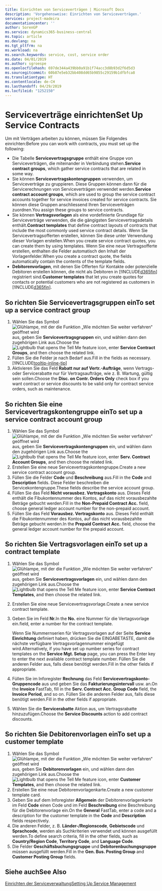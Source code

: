 ```yaml
---
title: Einrichten von Serviceverträgen | Microsoft Docs
description: 'Vorgehensweise: Einrichten von Serviceverträgen.'
services: project-madeira
documentationcenter: ''
author: SorenGP
ms.service: dynamics365-business-central
ms.topic: article
ms.devlang: na
ms.tgt_pltfrm: na
ms.workload: na
ms.search.keywords: service, cost, service order
ms.date: 04/01/2019
ms.author: sgroespe
ms.openlocfilehash: 697de344a439bb0a91b1f74acc3d8b93d2f6d5d3
ms.sourcegitcommit: 60b87e5eb32bb408dd65b9855c29159b1dfbfca8
ms.translationtype: HT
ms.contentlocale: de-CH
ms.lasthandoff: 04/29/2019
ms.locfileid: "1252150"
---
```

# <a name="set-up-service-contracts"></a><span data-ttu-id="1272a-103">Serviceverträge einrichten</span><span class="sxs-lookup"><span data-stu-id="1272a-103">Set Up Service Contracts</span></span>
<span data-ttu-id="1272a-104">Um mit Verträgen arbeiten zu können, müssen Sie Folgendes einrichten:</span><span class="sxs-lookup"><span data-stu-id="1272a-104">Before you can work with contracts, you must set up the following:</span></span> 

* <span data-ttu-id="1272a-105">Die Tabelle **Servicevertragsgruppe** enthält eine Gruppe von Serviceverträgen, die miteinander in Verbindung stehen.</span><span class="sxs-lookup"><span data-stu-id="1272a-105">**Service contract groups**, which gather service contracts that are related in some way.</span></span>
* <span data-ttu-id="1272a-106">Sie können **Servicevertragskontengruppen** verwenden, um Serviceverträge zu gruppieren. Diese Gruppen können dann für die Servicerechnungen von Serviceverträgen verwendet werden.</span><span class="sxs-lookup"><span data-stu-id="1272a-106">**Service contract account groups**, which are used to group the service contract accounts together for service invoices created for service contracts.</span></span> <span data-ttu-id="1272a-107">Sie können diese Gruppen anschliessend Ihren Serviceverträgen zuordnen.</span><span class="sxs-lookup"><span data-stu-id="1272a-107">You assign these groups to service contracts.</span></span>  
* <span data-ttu-id="1272a-108">Sie können **Vertragsvorlagen** als eine vordefinierte Grundlage für Serviceverträge verwenden, die die gängigsten Servicevertragsdetails enthält.</span><span class="sxs-lookup"><span data-stu-id="1272a-108">**Contract templates** that define contract layouts of contracts that include the most commonly used service contract details.</span></span> <span data-ttu-id="1272a-109">Wenn Sie Servicevertragsofferten erstellen, können Sie diese unter Verwendung dieser Vorlagen erstellen.</span><span class="sxs-lookup"><span data-stu-id="1272a-109">When you create service contract quotes, you can create them by using templates.</span></span> <span data-ttu-id="1272a-110">Wenn Sie eine neue Vertragsofferte erstellen, enthalten die Felder automatisch den Inhalt der Vorlagenfelder.</span><span class="sxs-lookup"><span data-stu-id="1272a-110">When you create a contract quote, the fields automatically contain the contents of the template fields.</span></span>
* <span data-ttu-id="1272a-111">**Debitorenvorlagen**, mit denen Sie Offerten für Kontakte oder potenzielle Debitoren erstellen können, die nicht als Debitoren in [!INCLUDE[d365fin](includes/d365fin_md.md)] registriert sind.</span><span class="sxs-lookup"><span data-stu-id="1272a-111">**Customer templates** that let you create quotes for contacts or potential customers who are not registered as customers in [!INCLUDE[d365fin](includes/d365fin_md.md)].</span></span>  

## <a name="to-set-up-a-service-contract-group"></a><span data-ttu-id="1272a-112">So richten Sie Servicevertragsgruppen ein</span><span class="sxs-lookup"><span data-stu-id="1272a-112">To set up a service contract group</span></span>  
1. <span data-ttu-id="1272a-113">Wählen Sie das Symbol ![Glühlampe, mit der die Funktion „Wie möchten Sie weiter verfahren“ geöffnet wird](media/ui-search/search_small.png "Wie möchten Sie weiter verfahren?") aus, geben Sie **Servicevertragsgruppen** ein, und wählen dann den zugehörigen Link aus.</span><span class="sxs-lookup"><span data-stu-id="1272a-113">Choose the ![Lightbulb that opens the Tell Me feature](media/ui-search/search_small.png "Tell me what you want to do") icon, enter **Service Contract Groups**, and then choose the related link.</span></span>  
2. <span data-ttu-id="1272a-114">Füllen Sie die Felder je nach Bedarf aus.</span><span class="sxs-lookup"><span data-stu-id="1272a-114">Fill in the fields as necessary.</span></span> [!INCLUDE[tooltip-inline-tip](includes/tooltip-inline-tip_md.md)]
3. <span data-ttu-id="1272a-115">Aktivieren Sie das Feld **Rabatt nur auf Vertr.-Aufträge**, wenn Vertrags- oder Servicerabatte nur für Vertragsaufträge, wie z. B. Wartung, gültig sein sollen.</span><span class="sxs-lookup"><span data-stu-id="1272a-115">Choose the **Disc. on Contr. Orders Only** check box if you want contract or service discounts to be valid only for contract service orders, such as maintenance.</span></span>  

## <a name="to-set-up-a-service-contract-account-group"></a><span data-ttu-id="1272a-116">So richten Sie eine Servicevertragskontengruppe ein</span><span class="sxs-lookup"><span data-stu-id="1272a-116">To set up a service contract account group</span></span>  
1. <span data-ttu-id="1272a-117">Wählen Sie das Symbol ![Glühlampe, mit der die Funktion „Wie möchten Sie weiter verfahren“ geöffnet wird](media/ui-search/search_small.png "Wie möchten Sie weiter verfahren?") aus, geben Sie **Servicevertragskontengruppen** ein, und wählen dann den zugehörigen Link aus.</span><span class="sxs-lookup"><span data-stu-id="1272a-117">Choose the ![Lightbulb that opens the Tell Me feature](media/ui-search/search_small.png "Tell me what you want to do") icon, enter **Serv. Contract Account Groups**, and then choose the related link.</span></span>  
2. <span data-ttu-id="1272a-118">Erstellen Sie eine neue Servicevertragskontengruppe.</span><span class="sxs-lookup"><span data-stu-id="1272a-118">Create a new service contract account group.</span></span>   
3. <span data-ttu-id="1272a-119">Füllen Sie die Felder **Code** und **Beschreibung** aus.</span><span class="sxs-lookup"><span data-stu-id="1272a-119">Fill in the **Code** and **Description** fields.</span></span> <span data-ttu-id="1272a-120">Diese Felder beschreiben die Servicekontengruppe.</span><span class="sxs-lookup"><span data-stu-id="1272a-120">These fields describe the service account group.</span></span>  
4. <span data-ttu-id="1272a-121">Füllen Sie das Feld **Nicht vorausbez. Vertragskonto** aus. Dieses Feld enthält die Fibukontennummer des Kontos, auf das nicht vorausbezahlte Beträge gebucht werden.</span><span class="sxs-lookup"><span data-stu-id="1272a-121">Fill in the **Non-Prepaid Contract Acc.** field, choose general ledger account number for the non-prepaid account.</span></span>  
5. <span data-ttu-id="1272a-122">Füllen Sie das Feld **Vorausbez. Vertragskonto** aus. Dieses Feld enthält die Fibukontennummer des Kontos, auf das nicht vorausbezahlte Beträge gebucht werden.</span><span class="sxs-lookup"><span data-stu-id="1272a-122">In the **Prepaid Contract Acc.** field, choose the general ledger account number for the prepaid account.</span></span>  

## <a name="to-set-up-a-contract-template"></a><span data-ttu-id="1272a-123">So richten Sie Vertragsvorlagen ein</span><span class="sxs-lookup"><span data-stu-id="1272a-123">To set up a contract template</span></span>  
1. <span data-ttu-id="1272a-124">Wählen Sie das Symbol ![Glühlampe, mit der die Funktion „Wie möchten Sie weiter verfahren“ geöffnet wird](media/ui-search/search_small.png "Wie möchten Sie weiter verfahren?") aus, geben Sie **Servicevertragsvorlagen** ein, und wählen dann den zugehörigen Link aus.</span><span class="sxs-lookup"><span data-stu-id="1272a-124">Choose the ![Lightbulb that opens the Tell Me feature](media/ui-search/search_small.png "Tell me what you want to do") icon, enter **Service Contract Templates**, and then choose the related link.</span></span>  
2. <span data-ttu-id="1272a-125">Erstellen Sie eine neue Servicevertragsvorlage.</span><span class="sxs-lookup"><span data-stu-id="1272a-125">Create a new service contract template.</span></span>  
3. <span data-ttu-id="1272a-126">Geben Sie im Feld **Nr.**</span><span class="sxs-lookup"><span data-stu-id="1272a-126">In the **No.**</span></span> <span data-ttu-id="1272a-127">eine Nummer für die Vertagsvorlage ein.</span><span class="sxs-lookup"><span data-stu-id="1272a-127">field, enter a number for the contract template.</span></span>  
  
     <span data-ttu-id="1272a-128">Wenn Sie Nummernserien für Vertragsvorlagen auf der Seite **Service Einrichtung** definiert haben, drücken Sie die EINGABETASTE, damit die nächste verfügbare Vertragsvorlagennummer eingefügt wird.</span><span class="sxs-lookup"><span data-stu-id="1272a-128">Alternatively, if you have set up number series for contract templates on the **Service Mgt. Setup** page, you can press the Enter key to enter the next available contract template number.</span></span> <span data-ttu-id="1272a-129">Füllen Sie die anderen Felder aus, falls diese benötigt werden.</span><span class="sxs-lookup"><span data-stu-id="1272a-129">Fill in the other fields if appropriate.</span></span>  
  
4. <span data-ttu-id="1272a-130">Füllen Sie im Inforegister **Rechnung** das Feld **Servicevertragskonto-Gruppencode** aus und geben Sie das **Fakturierungsintervall** usw. an.</span><span class="sxs-lookup"><span data-stu-id="1272a-130">On the **Invoice** FastTab, fill in the **Serv. Contract Acc. Group Code** field, the **Invoice Period**, and so on.</span></span> <span data-ttu-id="1272a-131">Füllen Sie die anderen Felder aus, falls diese benötigt werden.</span><span class="sxs-lookup"><span data-stu-id="1272a-131">Fill in the other fields if appropriate.</span></span>  
5. <span data-ttu-id="1272a-132">Wählen Sie die **Servicerabatte** Aktion aus, um Vertragsrabatte hinzuzufügen.</span><span class="sxs-lookup"><span data-stu-id="1272a-132">Choose the **Service Discounts** action to add contract discounts.</span></span>  

## <a name="to-set-up-a-customer-template"></a><span data-ttu-id="1272a-133">So richten Sie Debitorenvorlagen ein</span><span class="sxs-lookup"><span data-stu-id="1272a-133">To set up a customer template</span></span>  
1. <span data-ttu-id="1272a-134">Wählen Sie das Symbol ![Glühlampe, mit der die Funktion „Wie möchten Sie weiter verfahren“ geöffnet wird](media/ui-search/search_small.png "Wie möchten Sie weiter verfahren?") aus, geben Sie **Debitorenvorlagen** ein, und wählen dann den zugehörigen Link aus.</span><span class="sxs-lookup"><span data-stu-id="1272a-134">Choose the ![Lightbulb that opens the Tell Me feature](media/ui-search/search_small.png "Tell me what you want to do") icon, enter **Customer Templates**, and then choose the related link.</span></span>  
2. <span data-ttu-id="1272a-135">Erstellen Sie eine neue Debitorenvorlagenkarte.</span><span class="sxs-lookup"><span data-stu-id="1272a-135">Create a new customer template card.</span></span>  
3. <span data-ttu-id="1272a-136">Geben Sie auf dem Inforegister **Allgemein** der Debitorenvorlagenkarte im Feld **Code** einen Code und im Feld **Beschreibung** eine Beschreibung für die Debitorenvorlage ein.</span><span class="sxs-lookup"><span data-stu-id="1272a-136">On the **General** FastTab, enter a code and a description for the customer template in the **Code** and **Description** fields respectively.</span></span> 
4. <span data-ttu-id="1272a-137">Die anderen Felder, z. B. **Länder-/Regionscode**, **Gebietscode** und **Sprachcode**, werden als Suchkriterien verwendet und können ausgefüllt werden.</span><span class="sxs-lookup"><span data-stu-id="1272a-137">To define search criteria, fill in the other fields, such as **Country/Region Code**, **Territory Code**, and **Language Code**.</span></span>  
5. <span data-ttu-id="1272a-138">Die Felder  **Geschäftsbuchungsgruppe** und  **Debitorenbuchungsgruppe** müssen ausgefüllt werden.</span><span class="sxs-lookup"><span data-stu-id="1272a-138">Fill in the **Gen. Bus. Posting Group** and **Customer Posting Group** fields.</span></span>  

## <a name="see-also"></a><span data-ttu-id="1272a-139">Siehe auch</span><span class="sxs-lookup"><span data-stu-id="1272a-139">See Also</span></span>
[<span data-ttu-id="1272a-140">Einrichten der Serviceverwaltung</span><span class="sxs-lookup"><span data-stu-id="1272a-140">Setting Up Service Management</span></span>](service-setup-service.md)